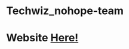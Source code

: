 # Techwiz_nohope-team

# Website <a href="https://fit4lifeproject.glitch.me/fit-4-life/about-us.html">Here!</a>
